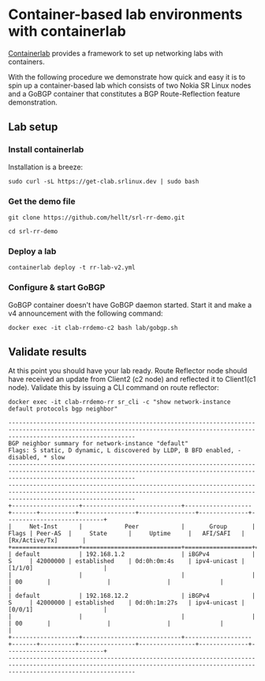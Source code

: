 # Container-based lab environments with containerlab
[Containerlab](https://containerlab.srlinux.dev) provides a framework to set up networking labs with containers.

With the following procedure we demonstrate how quick and easy it is to spin up a container-based lab which consists of two Nokia SR Linux nodes and a GoBGP container that constitutes a BGP Route-Reflection feature demonstration.

## Lab setup

### Install containerlab

Installation is a breeze:

```
sudo curl -sL https://get-clab.srlinux.dev | sudo bash
```

### Get the demo file

```
git clone https://github.com/hellt/srl-rr-demo.git

cd srl-rr-demo
```

### Deploy a lab

```
containerlab deploy -t rr-lab-v2.yml
```

### Configure & start GoBGP

GoBGP container doesn't have GoBGP daemon started. Start it and make a v4 announcement with the following command:

```
docker exec -it clab-rrdemo-c2 bash lab/gobgp.sh
```

## Validate results
At this point you should have your lab ready. Route Reflector node should have received an update from Client2 (c2 node) and reflected it to Client1(c1 node).
Validate this by issuing a CLI command on route reflector:

```
docker exec -it clab-rrdemo-rr sr_cli -c "show network-instance default protocols bgp neighbor"

--------------------------------------------------------------------------------------------------------------------------------------------------------------------------------
BGP neighbor summary for network-instance "default"
Flags: S static, D dynamic, L discovered by LLDP, B BFD enabled, - disabled, * slow
--------------------------------------------------------------------------------------------------------------------------------------------------------------------------------
--------------------------------------------------------------------------------------------------------------------------------------------------------------------------------
+-------------------+----------------------------+-------------------+-------+----------+----------------+----------------+--------------+----------------------------+
|     Net-Inst      |            Peer            |       Group       | Flags | Peer-AS  |     State      |     Uptime     |   AFI/SAFI   |       [Rx/Active/Tx]       |
+===================+============================+===================+=======+==========+================+================+==============+============================+
| default           | 192.168.1.2                | iBGPv4            | S     | 42000000 | established    | 0d:0h:0m:4s    | ipv4-unicast | [1/1/0]                    |
|                   |                            |                   |       | 00       |                |                |              |                            |
| default           | 192.168.12.2               | iBGPv4            | S     | 42000000 | established    | 0d:0h:1m:27s   | ipv4-unicast | [0/0/1]                    |
|                   |                            |                   |       | 00       |                |                |              |                            |
+-------------------+----------------------------+-------------------+-------+----------+----------------+----------------+--------------+----------------------------+
--------------------------------------------------------------------------------------------------------------------------------------------------------------------------------
```